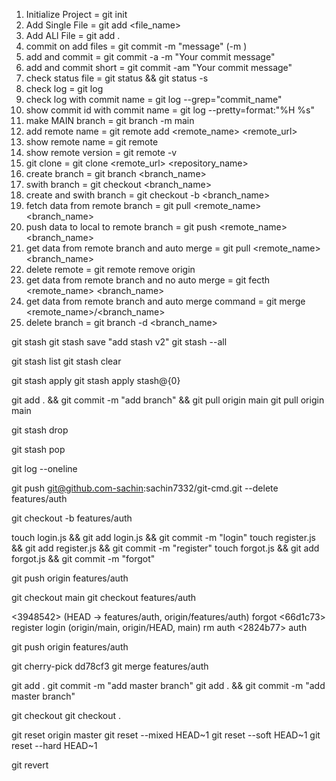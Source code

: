    <git add                     ::::      Add file contents to the index >
   <git am                      ::::      Apply a series of patches from a mailbox >
   <git archive                 ::::      Create an archive of files from a named tree >
   <git bisect                  ::::      Use binary search to find the commit that introduced a bug >
   <git branch                  ::::      List, create, or delete branches >
   <git bundle                  ::::      Move objects and refs by archive >
   <git checkout                ::::      Switch branches or restore working tree files >
   <git cherry-pick             ::::      Apply the changes introduced by some existing commits >
   <git citool                  ::::      Graphical alternative to git-commit >
   <git clean                   ::::      Remove untracked files from the working tree >
   <git clone                   ::::      Clone a repository into a new directory >
   <git commit                  ::::      Record changes to the repository >
   <git describe                ::::      Give an object a human readable name based on an available ref >
   <git diff                    ::::      Show changes between commits, commit and working tree, etc >
   <git fetch                   ::::      Download objects and refs from another repository >
   <git format-patch            ::::      Prepare patches for e-mail submission >
   <git gc                      ::::      Cleanup unnecessary files and optimize the local repository >
   <git gitk                    ::::      The Git repository browser >
   <git grep                    ::::      Print lines matching a pattern >
   <git gui                     ::::      A portable graphical interface to Git >
   <git init                    ::::      Create an empty Git repository or reinitialize an existing one >
   <git log                     ::::      Show commit logs >
   <git maintenance             ::::      Run tasks to optimize Git repository data >
   <git merge                   ::::      Join two or more development histories together >
   <git mv                      ::::      Move or rename a file, a directory, or a symlink >
   <git notes                   ::::      Add or inspect object notes >
   <git pull                    ::::      Fetch from and integrate with another repository or a local branch >
   <git push                    ::::      Update remote refs along with associated objects >
   <git range-diff              ::::      Compare two commit ranges (e.g. two versions of a branch) >
   <git rebase                  ::::      Reapply commits on top of another base tip >
   <git reset                   ::::      Reset current HEAD to the specified state >
   <git restore                 ::::      Restore working tree files >
   <git revert                  ::::      Revert some existing commits >
   <git rm                      ::::      Remove files from the working tree and from the index >
   <git scalar                  ::::      A tool for managing large Git repositories >
   <git shortlog                ::::      Summarize 'git log' output >
   <git show                    ::::      Show various types of objects >
   <sparse-checkout             ::::      Reduce your working tree to a subset of tracked files>
   <git stash                   ::::      Stash the changes in a dirty working directory away >
   <git status                  ::::      Show the working tree status >
   <git submodule               ::::      Initialize, update or inspect submodules >
   <git switch                  ::::      Switch branches>
   <git tag                     ::::      Create, list, delete or verify a tag object signed with GPG >
   <git worktree                ::::      Manage multiple working trees >




1. Initialize Project = git init
2. Add Single File = git add  <file_name>
3. Add ALl File = git add . 
4. commit on add files = git commit -m "message" (-m <Message>)
5. add and commit = git commit -a -m "Your commit message"
6. add and commit short = git commit -am "Your commit message"
7. check status file = git status   && git status -s
8. check log = git log
9. check log with commit name = git log --grep="commit_name"
10. show commit id with commit name = git log --pretty=format:"%H %s"
11. make MAIN branch =  git branch -m main
12. add remote name = git remote add <remote_name> <remote_url>
13. show remote name = git remote
14. show remote version = git remote -v
15. git clone = git clone <remote_url> <repository_name>
16. create branch = git branch <branch_name>
17. swith branch = git checkout <branch_name>
18. create and swith branch = git checkout -b <branch_name>
19. fetch data from remote branch = git pull <remote_name> <branch_name>
19. push data to local to remote branch = git push <remote_name> <branch_name>
20. get data from remote branch and auto merge = git pull <remote_name>  <branch_name>
21. delete remote = git remote remove origin
22. get data from remote branch and no auto merge = git fecth <remote_name>  <branch_name>
22. get data from remote branch and  auto merge command = git merge <remote_name>/<branch_name>
21. delete branch = git branch -d <branch_name>












git stash
git stash save "add stash v2"
git stash --all


git stash list
git stash clear

git stash apply
git stash apply stash@{0}



git add . && git commit -m "add branch" && git pull origin main
git pull origin main

git stash drop

git stash pop



git log --oneline


git push git@github.com-sachin:sachin7332/git-cmd.git --delete features/auth


git checkout -b features/auth        


touch login.js && git add login.js && git commit -m "login"
touch register.js && git add register.js && git commit -m "register"
touch forgot.js && git add forgot.js && git commit -m "forgot"

git push origin features/auth        


git checkout main
git checkout features/auth        



<COMMITS> 
<3948542> (HEAD -> features/auth, origin/features/auth) forgot
<66d1c73> register
<dd78cf3> login
<dd46c39> (origin/main, origin/HEAD, main) rm auth
<2824b77> auth




git push origin features/auth        


git cherry-pick dd78cf3
git merge features/auth   



git add .
git commit -m "add master branch"
git add . && git commit -m "add master branch"


git checkout
git checkout .


git reset origin master
git reset --mixed HEAD~1
git reset --soft HEAD~1
git reset --hard HEAD~1


git revert